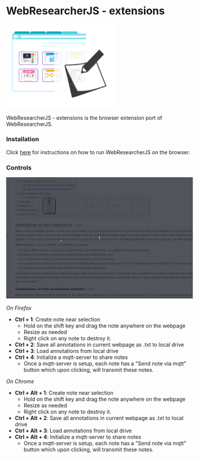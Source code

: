 
#  WebResearcherJS - extensions

<img width=300px src="logo.png">

WebResearcherJS - extensions is the browser extension port of WebResearcherJS.

### Installation
Click [here](https://github.com/makermovement/WebResearcherJS/tree/create-extension/extension) for instructions on how to run WebResearcherJS on the browser.


### Controls 
<img width=650px src="demo.gif">

_On Firefox_
- **Ctrl + 1**: Create note near selection
  - Hold on the shift key and drag the note anywhere on the webpage
  - Resize as needed
  - Right click on any note to destroy it.
- **Ctrl + 2**: Save all annotations in current webpage as .txt to local drive
- **Ctrl + 3**: Load annotations from local drive
- **Ctrl + 4**: Initialize a mqtt-server to share notes
  - Once a mqtt-server is setup, each note has a "Send note via mqtt" button which upon clicking, will transmit these notes.

_On Chrome_
- **Ctrl + Alt + 1**: Create note near selection
  - Hold on the shift key and drag the note anywhere on the webpage
  - Resize as needed
  - Right click on any note to destroy it.
- **Ctrl + Alt + 2**: Save all annotations in current webpage as .txt to local drive
- **Ctrl + Alt + 3**: Load annotations from local drive
- **Ctrl + Alt + 4**: Initialize a mqtt-server to share notes
  - Once a mqtt-server is setup, each note has a "Send note via mqtt" button which upon clicking, will transmit these notes.

